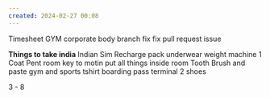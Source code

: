 ```yaml
---
created: 2024-02-27 00:08
---
```

Timesheet
GYM
corporate body branch fix
fix pull request issue


**Things to take india**
Indian Sim Recharge
pack underwear
weight machine 
1 Coat Pent
room key to motin
put all things inside room
Tooth Brush and paste
gym and sports tshirt
boarding pass
terminal 2
shoes 

3 - 8 





